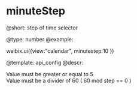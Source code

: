 minuteStep
=============


@short:
	step of time selector

@type:  number
@example:

weibix.ui({view:"calendar", minutestep:10 })


@template:	api_config
@descr:

Value must be greater or equal to 5  
Value must be a divider of 60 ( 60 mod step == 0 )


